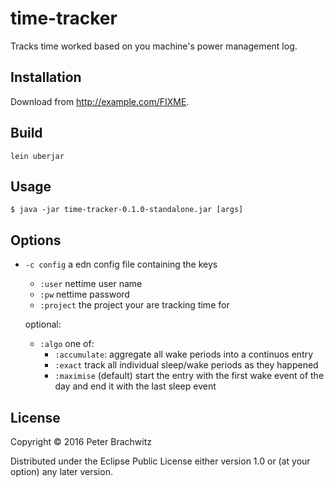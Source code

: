 # time-tracker

Tracks time worked based on you machine's power management log.

## Installation

Download from http://example.com/FIXME.

## Build
    lein uberjar

## Usage

    

    $ java -jar time-tracker-0.1.0-standalone.jar [args]

## Options

* `-c config` a edn config file containing
    the keys
    * `:user` nettime user name
    * `:pw` nettime password
    * `:project` the project your are tracking time for

    optional:
    * `:algo` one of:
      * `:accumulate`: aggregate all wake periods into a continuos entry
      * `:exact` track all individual sleep/wake periods as they happened
      * `:maximise` (default) start the entry with the first wake event of the day and end it with the last sleep event 


## License

Copyright © 2016 Peter Brachwitz

Distributed under the Eclipse Public License either version 1.0 or (at
your option) any later version.
